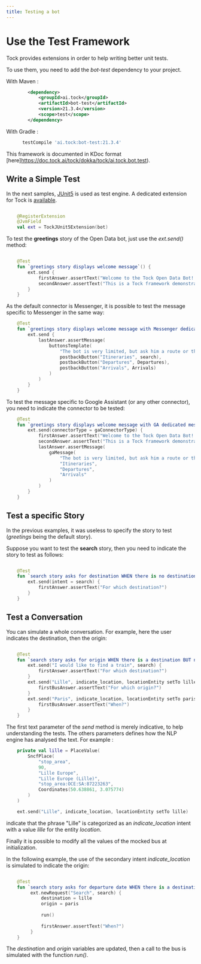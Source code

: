 ```yaml
---
title: Testing a bot
---
```


# Use the Test Framework

Tock provides extensions in order to help writing better unit tests.

To use them, you need to add the *bot-test* dependency to your project.

With Maven :

```xml
        <dependency>
            <groupId>ai.tock</groupId>
            <artifactId>bot-test</artifactId>
            <version>21.3.4</version>
            <scope>test</scope>
        </dependency>
```

With Gradle :

```groovy
      testCompile 'ai.tock:bot-test:21.3.4'
``` 

This framework is documented in KDoc format [here]https://doc.tock.ai/tock/dokka/tock/ai.tock.bot.test). 

## Write a Simple Test

In the next samples, [JUnit5](https://junit.org/junit5/) is used as test engine. 
A dedicated extension for Tock is [available](https://doc.tock.ai/tock/dokka/tock/ai.tock.bot.test.junit/-tock-j-unit5-extension/index.html).

```kotlin

    @RegisterExtension
    @JvmField
    val ext = TockJUnit5Extension(bot)
```

To test the **greetings** story of the Open Data bot, just use the *ext.send()* method: 

```kotlin

    @Test
    fun `greetings story displays welcome message`() {
        ext.send {
            firstAnswer.assertText("Welcome to the Tock Open Data Bot! :)")
            secondAnswer.assertText("This is a Tock framework demonstration bot: https://github.com/theopenconversationkit/tock")
        }
    }
```

As the default connector is Messenger, it is possible to test the message specific to Messenger in the same way:

```kotlin
    @Test
    fun `greetings story displays welcome message with Messenger dedicated message`() {
        ext.send {
            lastAnswer.assertMessage(
                buttonsTemplate(
                    "The bot is very limited, but ask him a route or the next departures from a station in France, and see the result! :)",
                    postbackButton("Itineraries", search),
                    postbackButton("Departures", Departures),
                    postbackButton("Arrivals", Arrivals)
                )
            )
        }
    }
```

To test the message specific to Google Assistant (or any other connector),
  you need to indicate the connector to be tested:
 
```kotlin
    @Test
    fun `greetings story displays welcome message with GA dedicated message WHEN context contains GA connector`() {
        ext.send(connectorType = gaConnectorType) {
            firstAnswer.assertText("Welcome to the Tock Open Data Bot! :)")
            secondAnswer.assertText("This is a Tock framework demonstration bot: https://github.com/theopenconversationkit/tock")
            lastAnswer.assertMessage(
                gaMessage(
                    "The bot is very limited, but ask him a route or the next departures from a station in France, and see the result! :)",
                    "Itineraries",
                    "Departures",
                    "Arrivals"
                )
            )
        }
    }
```

## Test a specific Story

In the previous examples, it was useless to specify the story to test (*greetings* being the default story).

Suppose you want to test the **search** story, then you need to indicate the story to test as follows:

```kotlin

    @Test
    fun `search story asks for destination WHEN there is no destination in context`() {
        ext.send(intent = search) {
            firstAnswer.assertText("For which destination?")
        }
    }

```

## Test a Conversation

You can simulate a whole conversation. For example, here the user indicates the destination, then the origin:

```kotlin

    @Test
    fun `search story asks for origin WHEN there is a destination BUT no origin in context`() {
        ext.send("I would like to find a train", search) {
            firstAnswer.assertText("For which destination?")
        }
        ext.send("Lille", indicate_location, locationEntity setTo lille) {
            firstBusAnswer.assertText("For which origin?")
        }
        ext.send("Paris", indicate_location, locationEntity setTo paris) {
            firstBusAnswer.assertText("When?")
        }
    }

``` 

The first text parameter of the *send* method is merely indicative, to help understanding the tests.
The others parameters defines how the NLP engine has analysed the text.
For example : 

```kotlin
    private val lille = PlaceValue(
        SncfPlace(
            "stop_area",
            90,
            "Lille Europe",
            "Lille Europe (Lille)",
            "stop_area:OCE:SA:87223263",
            Coordinates(50.638861, 3.075774)
        )
    )

    ext.send("Lille", indicate_location, locationEntity setTo lille)
```

indicate that the phrase "Lille" is categorized as an *indicate_location* intent with a value *lille* for the entity *location*.


Finally it is possible to modify all the values of the mocked bus at initialization.
 
In the following example, the use of the secondary intent *indicate_location* is simulated to indicate the origin:

```kotlin

    @Test
    fun `search story asks for departure date WHEN there is a destination and an origin but no departure date in context`() {
         ext.newRequest("Search", search) {
             destination = lille
             origin = paris
         
             run()
         
             firstAnswer.assertText("When?")
         }
    }
``` 

The *destination* and *origin* variables are updated, then a call to the bus is simulated with the function *run()*.  
